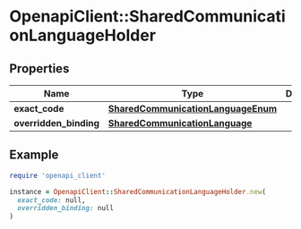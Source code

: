 # OpenapiClient::SharedCommunicationLanguageHolder

## Properties

| Name | Type | Description | Notes |
| ---- | ---- | ----------- | ----- |
| **exact_code** | [**SharedCommunicationLanguageEnum**](SharedCommunicationLanguageEnum.md) |  | [optional] |
| **overridden_binding** | [**SharedCommunicationLanguage**](SharedCommunicationLanguage.md) |  | [optional] |

## Example

```ruby
require 'openapi_client'

instance = OpenapiClient::SharedCommunicationLanguageHolder.new(
  exact_code: null,
  overridden_binding: null
)
```

